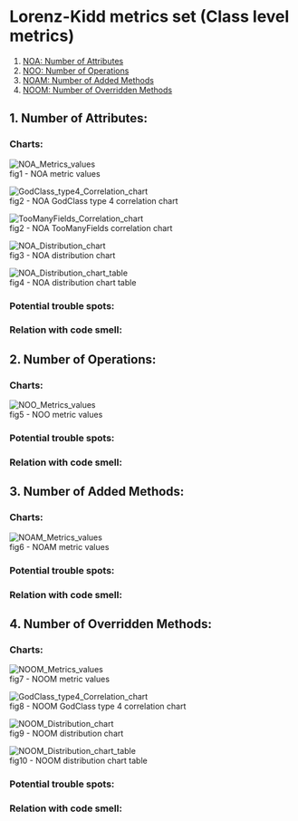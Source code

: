 # Lorenz-Kidd metrics set (Class level metrics)

1. [NOA: Number of Attributes](#1-number-of-attributes)
2. [NOO: Number of Operations](#2-number-of-operations)
3. [NOAM: Number of Added Methods](#3-number-of-added-methods)
4. [NOOM: Number of Overridden Methods](#4-number-of-overridden-methods)

## 1. Number of Attributes:

### Charts:

![NOA_Metrics_values](./img/NOA_Metrics_values.png) <br>
fig1 - NOA metric values

![GodClass_type4_Correlation_chart](./img/GodClass_type4_Correlation_chart.png) <br>
fig2 - NOA GodClass type 4 correlation chart

![TooManyFields_Correlation_chart](./img/TooManyFields_Correlation_chart.png) <br>
fig2 - NOA TooManyFields correlation chart

![NOA_Distribution_chart](./img/NOA_Distribution_chart.png) <br>
fig3 - NOA distribution chart

![NOA_Distribution_chart_table](./img/NOA_Distribution_chart_table.png) <br>
fig4 - NOA distribution chart table

### Potential trouble spots:



### Relation with code smell:



## 2. Number of Operations:

### Charts:

![NOO_Metrics_values](./img/NOO_Metrics_values.png) <br>
fig5 - NOO metric values

### Potential trouble spots:


### Relation with code smell:


## 3. Number of Added Methods:

### Charts:

![NOAM_Metrics_values](./img/NOAM_Metrics_values.png) <br>
fig6 - NOAM metric values

### Potential trouble spots:




### Relation with code smell:



## 4. Number of Overridden Methods:

### Charts:

![NOOM_Metrics_values](./img/NOOM_Metrics_values.png) <br>
fig7 - NOOM metric values

![GodClass_type4_Correlation_chart](./img/GodClass_type4_Correlation_chart.png) <br>
fig8 - NOOM GodClass type 4 correlation chart

![NOOM_Distribution_chart](./img/NOOM_Distribution_chart.png) <br>
fig9 - NOOM distribution chart

![NOOM_Distribution_chart_table](./img/NOOM_Distribution_chart_table.png) <br>
fig10 - NOOM distribution chart table

### Potential trouble spots:


### Relation with code smell:


